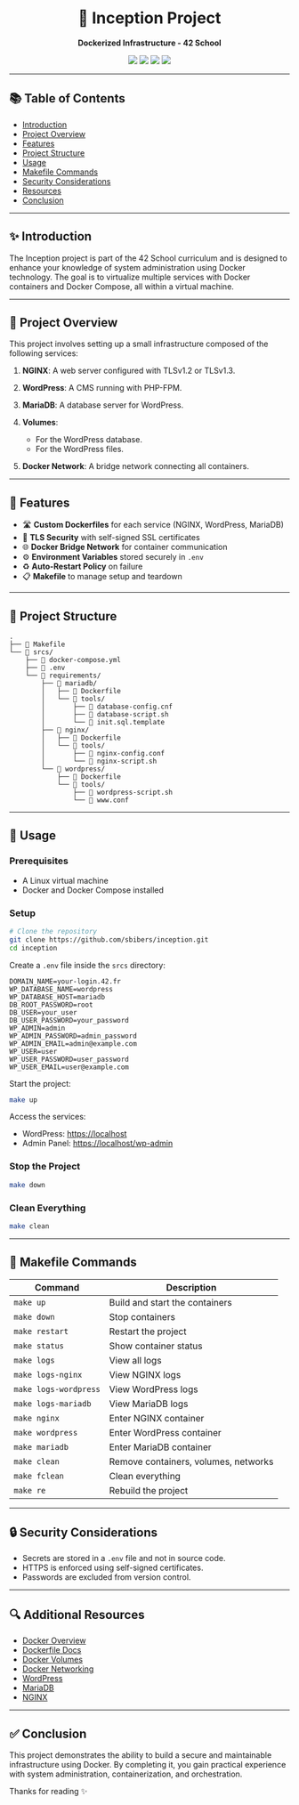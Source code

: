 <h1 align="center">🚀 Inception Project</h1>
<p align="center"><strong>Dockerized Infrastructure - 42 School</strong></p>
<p align="center">
  <img src="https://img.shields.io/badge/Docker-Containerization-blue?logo=docker" />
  <img src="https://img.shields.io/badge/NGINX-HTTPS-green?logo=nginx" />
  <img src="https://img.shields.io/badge/WordPress-CMS-critical?logo=wordpress" />
  <img src="https://img.shields.io/badge/MariaDB-Database-blue?logo=mariadb" />
</p>

---

## 📚 Table of Contents

* [Introduction](#introduction)
* [Project Overview](#project-overview)
* [Features](#-features)
* [Project Structure](#-project-structure)
* [Usage](#usage)
* [Makefile Commands](#makefile-commands)
* [Security Considerations](#security-considerations)
* [Resources](#-additional-resources)
* [Conclusion](#-conclusion)

---

## ✨ Introduction

The Inception project is part of the 42 School curriculum and is designed to enhance your knowledge of system administration using Docker technology. The goal is to virtualize multiple services with Docker containers and Docker Compose, all within a virtual machine.

---

## 🔄 Project Overview

This project involves setting up a small infrastructure composed of the following services:

1. **NGINX**: A web server configured with TLSv1.2 or TLSv1.3.
2. **WordPress**: A CMS running with PHP-FPM.
3. **MariaDB**: A database server for WordPress.
4. **Volumes**:

   * For the WordPress database.
   * For the WordPress files.
5. **Docker Network**: A bridge network connecting all containers.

---

## 🌟 Features

* 🛣️ **Custom Dockerfiles** for each service (NGINX, WordPress, MariaDB)
* 🔐 **TLS Security** with self-signed SSL certificates
* 🌐 **Docker Bridge Network** for container communication
* ⚙️ **Environment Variables** stored securely in `.env`
* ♻️ **Auto-Restart Policy** on failure
* 📋 **Makefile** to manage setup and teardown

---

## 📁 Project Structure

```
.
├── 📄 Makefile
└── 📂 srcs/
    ├── 📄 docker-compose.yml
    ├── 📄 .env
    └── 📂 requirements/
        ├── 📂 mariadb/
        │   ├── 📄 Dockerfile
        │   └── 📂 tools/
        │       ├── 📄 database-config.cnf
        │       ├── 📄 database-script.sh
        │       └── 📄 init.sql.template
        ├── 📂 nginx/
        │   ├── 📄 Dockerfile
        │   └── 📂 tools/
        │       ├── 📄 nginx-config.conf
        │       └── 📄 nginx-script.sh
        └── 📂 wordpress/
            ├── 📄 Dockerfile
            └── 📂 tools/
                ├── 📄 wordpress-script.sh
                └── 📄 www.conf
```

---

## 🚀 Usage

### Prerequisites

* A Linux virtual machine
* Docker and Docker Compose installed

### Setup

```bash
# Clone the repository
git clone https://github.com/sbibers/inception.git
cd inception
```

Create a `.env` file inside the `srcs` directory:

```env
DOMAIN_NAME=your-login.42.fr
WP_DATABASE_NAME=wordpress
WP_DATABASE_HOST=mariadb
DB_ROOT_PASSWORD=root
DB_USER=your_user
DB_USER_PASSWORD=your_password
WP_ADMIN=admin
WP_ADMIN_PASSWORD=admin_password
WP_ADMIN_EMAIL=admin@example.com
WP_USER=user
WP_USER_PASSWORD=user_password
WP_USER_EMAIL=user@example.com
```

Start the project:

```bash
make up
```

Access the services:

* WordPress: [https://localhost](https://localhost)
* Admin Panel: [https://localhost/wp-admin](https://localhost/wp-admin)

### Stop the Project

```bash
make down
```

### Clean Everything

```bash
make clean
```

---

## 📃 Makefile Commands

| Command               | Description                          |
| --------------------- | ------------------------------------ |
| `make up`             | Build and start the containers       |
| `make down`           | Stop containers                      |
| `make restart`        | Restart the project                  |
| `make status`         | Show container status                |
| `make logs`           | View all logs                        |
| `make logs-nginx`     | View NGINX logs                      |
| `make logs-wordpress` | View WordPress logs                  |
| `make logs-mariadb`   | View MariaDB logs                    |
| `make nginx`          | Enter NGINX container                |
| `make wordpress`      | Enter WordPress container            |
| `make mariadb`        | Enter MariaDB container              |
| `make clean`          | Remove containers, volumes, networks |
| `make fclean`         | Clean everything                     |
| `make re`             | Rebuild the project                  |

---

## 🔒 Security Considerations

* Secrets are stored in a `.env` file and not in source code.
* HTTPS is enforced using self-signed certificates.
* Passwords are excluded from version control.

---

## 🔍 Additional Resources

* [Docker Overview](https://www.docker.com/resources/what-container/)
* [Dockerfile Docs](https://docs.docker.com/engine/reference/builder/)
* [Docker Volumes](https://docs.docker.com/storage/volumes/)
* [Docker Networking](https://docs.docker.com/network/)
* [WordPress](https://wordpress.org/about/)
* [MariaDB](https://mariadb.org/about/)
* [NGINX](https://www.nginx.com/resources/glossary/nginx/)

---

## ✅ Conclusion

This project demonstrates the ability to build a secure and maintainable infrastructure using Docker. By completing it, you gain practical experience with system administration, containerization, and orchestration.

Thanks for reading ✨
